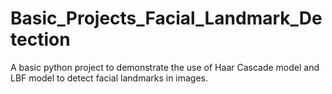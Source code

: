 # Basic_Projects_Facial_Landmark_Detection
A basic python project to demonstrate the use of Haar Cascade model and LBF model to detect facial landmarks in images.
